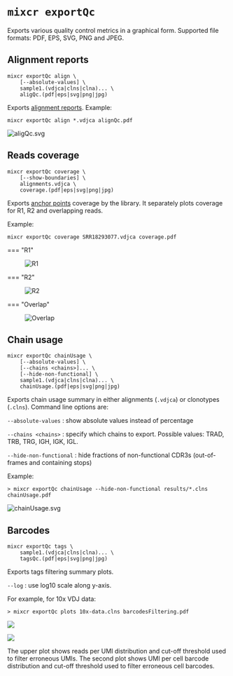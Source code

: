 # `mixcr exportQc`

Exports various quality control metrics in a graphical form. Supported file formats: PDF, EPS, SVG, PNG and JPEG.

## Alignment reports
```
mixcr exportQc align \
    [--absolute-values] \ 
    sample1.(vdjca|clns|clna)... \
    aligQc.(pdf|eps|svg|png|jpg)  
```
Exports [alignment reports](report-align.md). Example:

```
mixcr exportQc align *.vdjca alignQc.pdf
```
![aligQc.svg](pics/exportQc-align.svg)

## Reads coverage
```
mixcr exportQc coverage \
    [--show-boundaries] \
    alignments.vdjca \
    coverage.(pdf|eps|svg|png|jpg)  
```
Exports [anchor points](ref-gene-features.md) coverage by the library. It separately plots coverage for R1, R2 and overlapping reads.

Example:

```shell
mixcr exportQc coverage SRR18293077.vdjca coverage.pdf
```

=== "R1"
    <figure markdown>
    ![R1](pics/exportQc-coverage_R1.svg)
    </figure>
=== "R2"
    <figure markdown>
    ![R2](pics/exportQc-coverage_R2.svg)
    </figure>
=== "Overlap"
    <figure markdown>
    ![Overlap](pics/exportQc-coverage_Overlap.svg)
    </figure>

## Chain usage
```
mixcr exportQc chainUsage \
    [--absolute-values] \
    [--chains <chains>]... \
    [--hide-non-functional] \
    sample1.(vdjca|clns|clna)... \
    chainUsage.(pdf|eps|svg|png|jpg)  
```
Exports chain usage summary in either alignments (`.vdjca`) or clonotypes (`.clns`). Command line options are: 

`--absolute-values`
: show absolute values instead of percentage

`--chains <chains>`
: specify which chains to export. Possible values: TRAD, TRB, TRG, IGH, IGK, IGL. 

`--hide-non-functional`
: hide fractions of non-functional CDR3s (out-of-frames and containing stops)

Example:
```shell
> mixcr exportQc chainUsage --hide-non-functional results/*.clns chainUsage.pdf 
```
![chainUsage.svg](pics/exportQc-chainUsage.svg)

## Barcodes
```
mixcr exportQc tags \
    sample1.(vdjca|clns|clna)... \
    tagsQc.(pdf|eps|svg|png|jpg)  
```
Exports tags filtering summary plots.

`--log`
: use log10 scale along y-axis.

For example, for 10x VDJ data:
```shell
> mixcr exportQc plots 10x-data.clns barcodesFiltering.pdf 
```
![](pics/exportQc-umi.svg)

![](pics/exportQc-cell.svg)

The upper plot shows reads per UMI distribution and cut-off threshold used to filter erroneous UMIs. The second plot shows UMI per cell barcode distribution and cut-off threshold used to filter erroneous cell barcodes.